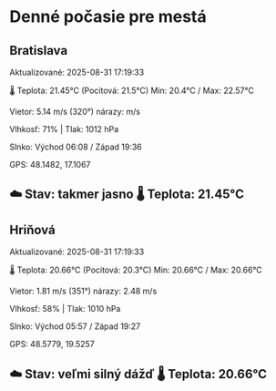 ﻿# Denné počasie pre mestá

## Bratislava
Aktualizované: 2025-08-31 17:19:33

🌡️ Teplota: 21.45°C 
(Pocitová: 21.5°C)
Min: 20.4°C / Max: 22.57°C

Vietor: 5.14 m/s    (320°) 
nárazy:  m/s

Vlhkosť: 71% | Tlak: 1012 hPa

Slnko: Východ 06:08 / Západ 19:36

GPS: 48.1482, 17.1067

☁️ Stav: takmer jasno        🌡️ Teplota: 21.45°C
---

## Hriňová
Aktualizované: 2025-08-31 17:19:33

🌡️ Teplota: 20.66°C 
(Pocitová: 20.3°C)
Min: 20.66°C / Max: 20.66°C

Vietor: 1.81 m/s (351°)
nárazy: 2.48 m/s

Vlhkosť: 58% | Tlak: 1010 hPa

Slnko: Východ 05:57 / Západ 19:27

GPS: 48.5779, 19.5257

☁️ Stav: veľmi silný dážď        🌡️ Teplota: 20.66°C
---
